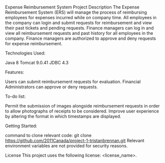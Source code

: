 Expense Reimbursement System
Project Description
The Expense Reimbursement System (ERS) will manage the process of reimbursing employees for expenses incurred while on company time. All employees in the company can login and submit requests for reimbursement and view their past tickets and pending requests. Finance managers can log in and view all reimbursement requests and past history for all employees in the company. Finance managers are authorized to approve and deny requests for expense reimbursement.

Technologies Used:

Java 8
Tomcat 9.0.41
JDBC 4.3

Features:

Users can submit reimbursement requests for evaluation.
Financial Administrators can approve or deny requests.

To-do list:

Permit the submission of images alongside reimbursement requests in order to allow photographs of receipts to be considered.
Improve user experience by altering the format in which timestamps are displayed.

Getting Started:

command to clone relevant code: git clone https://github.com/2011Canada/project-1-tristanbrennan.git
Relevant environment variables are not provided for security reasons.

License
This project uses the following license: <license_name>.
